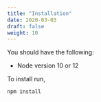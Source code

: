```yaml
---
title: "Installation"
date: 2020-03-03
draft: false
weight: 10
---
```


You should have the following:
- Node version 10 or 12

To install run,
```bash
npm install
```
